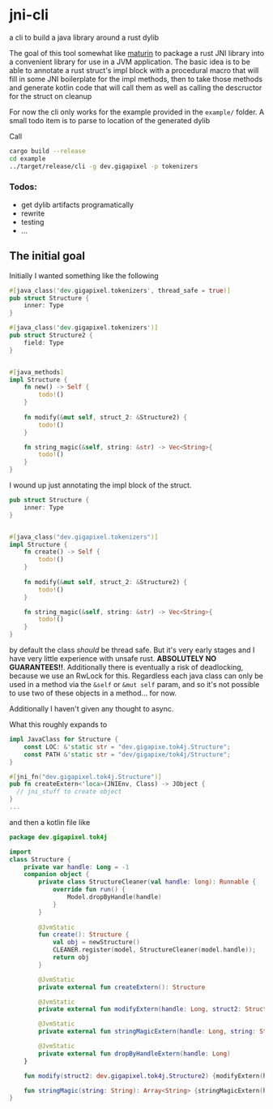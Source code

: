 # jni-cli
a cli to build a java library around a rust dylib

The goal of this tool somewhat like [maturin](https://github.com/PyO3/maturin/) to package a rust JNI library
into a convenient library for use in a JVM application. The basic idea is to be able to annotate 
a rust struct's impl block with a procedural macro that will fill in some JNI boilerplate for the 
impl methods, then to take those methods and generate kotlin code that will call them as well 
as calling the descructor for the struct on cleanup

For now the cli only works for the example provided in the `example/` folder. A small todo item is to
parse to location of the generated dylib

Call
```sh
cargo build --release
cd example
../target/release/cli -g dev.gigapixel -p tokenizers
```

### Todos:
* get dylib artifacts programatically
* rewrite
* testing
* ...




## The initial goal
Initially I wanted something like the following
```rust
#[java_class('dev.gigapixel.tokenizers', thread_safe = true)]
pub struct Structure {
    inner: Type
}

#[java_class('dev.gigapixel.tokenizers')]
pub struct Structure2 {
    field: Type
}


#[java_methods]
impl Structure {
    fn new() -> Self {
        todo!()
    }
    
    fn modify(&mut self, struct_2: &Structure2) {
        todo!()
    }

    fn string_magic(&self, string: &str) -> Vec<String>{
        todo!()
    }
} 
```

I wound up just annotating the impl block of the struct. 
```rust
pub struct Structure {
    inner: Type
}


#[java_class("dev.gigapixel.tokenizers")]
impl Structure {
    fn create() -> Self {
        todo!()
    }
    
    fn modify(&mut self, struct_2: &Structure2) {
        todo!()
    }

    fn string_magic(&self, string: &str) -> Vec<String>{
        todo!()
    }
} 
```
by default the class _should_ be thread safe.
But it's very early stages and I have very little experience with unsafe rust. **ABSOLUTELY NO GUARANTEES!!**.
Additionally there is eventually a risk of deadlocking, because we use an RwLock for this. Regardless each 
java class can only be used in a method via the `&self` or `&mut self` param, and so it's not possible to use 
two of these objects in a method... for now.

Additionally I haven't given any thought to async.



What this roughly expands to 

```rust
impl JavaClass for Structure {
    const LOC: &'static str = "dev.gigapixe.tok4j.Structure";
    const PATH &'static str = "dev/gigapixe/tok4j/Structure";
}

#[jni_fn("dev.gigapixel.tok4j.Structure")]
pub fn createExtern<'loca>(JNIEnv, Class) -> JObject {
  // jni_stuff to create object
}
...

```

and then a kotlin file like
```kotlin
package dev.gigapixel.tok4j

import 
class Structure {
    private var handle: Long = -1
    companion object {
        private class StructureCleaner(val handle: long): Runnable {
            override fun run() {
                Model.dropByHandle(handle)
            }
        }
        
        @JvmStatic
        fun create(): Structure {
            val obj = newStructure()
            CLEANER.register(model, StructureCleaner(model.handle));
            return obj  
        }

        @JvmStatic
        private external fun createExtern(): Structure

        @JvmStatic
        private external fun modifyExtern(handle: Long, struct2: Structure2)

        @JvmStatic
        private external fun stringMagicExtern(handle: Long, string: String): Array<String>

        @JvmStatic
        private external fun dropByHandleExtern(handle: Long)
    }

    fun modify(struct2: dev.gigapixel.tok4j.Structure2) {modifyExtern(handle, struct2)}

    fun stringMagic(string: String): Array<String> {stringMagicExtern(handle, string)}
}

```

